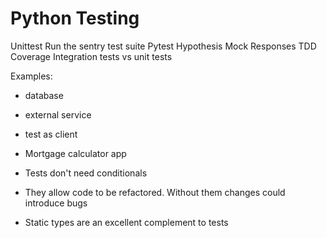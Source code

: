 # Python Testing

Unittest
Run the sentry test suite
Pytest
Hypothesis
Mock
Responses
TDD
Coverage
Integration tests vs unit tests

Examples:
- database
- external service
- test as client
- Mortgage calculator app


- Tests don't need conditionals
- They allow code to be refactored. Without them changes could introduce bugs
- Static types are an excellent complement to tests
